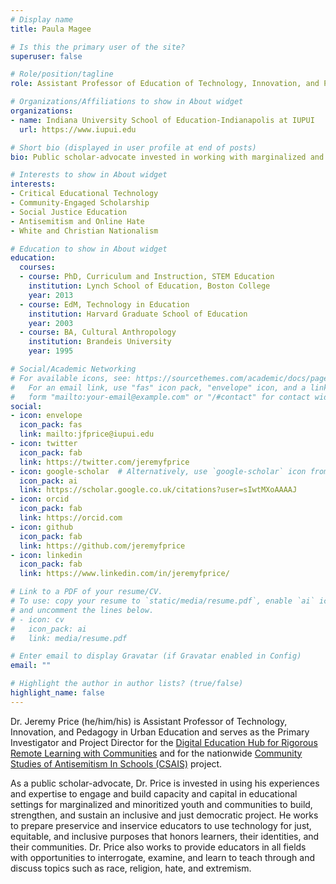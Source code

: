 ```yaml
---
# Display name
title: Paula Magee

# Is this the primary user of the site?
superuser: false

# Role/position/tagline
role: Assistant Professor of Education of Technology, Innovation, and Pedagogy in Urban Education

# Organizations/Affiliations to show in About widget
organizations:
- name: Indiana University School of Education-Indianapolis at IUPUI
  url: https://www.iupui.edu

# Short bio (displayed in user profile at end of posts)
bio: Public scholar-advocate invested in working with marginalized and minoritized youth and communities to build an inclusive and just democratic project.

# Interests to show in About widget
interests:
- Critical Educational Technology
- Community-Engaged Scholarship
- Social Justice Education
- Antisemitism and Online Hate
- White and Christian Nationalism

# Education to show in About widget
education:
  courses:
  - course: PhD, Curriculum and Instruction, STEM Education
    institution: Lynch School of Education, Boston College
    year: 2013
  - course: EdM, Technology in Education
    institution: Harvard Graduate School of Education
    year: 2003
  - course: BA, Cultural Anthropology
    institution: Brandeis University
    year: 1995

# Social/Academic Networking
# For available icons, see: https://sourcethemes.com/academic/docs/page-builder/#icons
#   For an email link, use "fas" icon pack, "envelope" icon, and a link in the
#   form "mailto:your-email@example.com" or "/#contact" for contact widget.
social:
- icon: envelope
  icon_pack: fas
  link: mailto:jfprice@iupui.edu
- icon: twitter
  icon_pack: fab
  link: https://twitter.com/jeremyfprice
- icon: google-scholar  # Alternatively, use `google-scholar` icon from `ai` icon pack
  icon_pack: ai
  link: https://scholar.google.co.uk/citations?user=sIwtMXoAAAAJ
- icon: orcid
  icon_pack: fab
  link: https://orcid.com
- icon: github
  icon_pack: fab
  link: https://github.com/jeremyfprice
- icon: linkedin
  icon_pack: fab
  link: https://www.linkedin.com/in/jeremyfprice/

# Link to a PDF of your resume/CV.
# To use: copy your resume to `static/media/resume.pdf`, enable `ai` icons in `params.toml`,
# and uncomment the lines below.
# - icon: cv
#   icon_pack: ai
#   link: media/resume.pdf

# Enter email to display Gravatar (if Gravatar enabled in Config)
email: ""

# Highlight the author in author lists? (true/false)
highlight_name: false
---
```


Dr. Jeremy Price (he/him/his) is Assistant Professor of Technology, Innovation, and Pedagogy in Urban Education and serves as the Primary Investigator and Project Director for the [Digital Education Hub for Rigorous Remote Learning with Communities](../projects/deh/) and for the nationwide [Community Studies of Antisemitism In Schools (CSAIS)](../projects/csais/) project.

As a public scholar-advocate, Dr. Price is invested in using his experiences and expertise to engage and build capacity and capital in educational settings for marginalized and minoritized youth and communities to build, strengthen, and sustain an inclusive and just democratic project. He works to prepare preservice and inservice educators to use technology for just, equitable, and inclusive purposes that honors learners, their identities, and their communities. Dr. Price also works to provide educators in all fields with opportunities to interrogate, examine, and learn to teach through and discuss topics such as race, religion, hate, and extremism.

<!--{{< icon name="download" pack="fas" >}} Download my {{< staticref "media/demo_resume.pdf" "newtab" >}}resumé{{< /staticref >}}.-->
